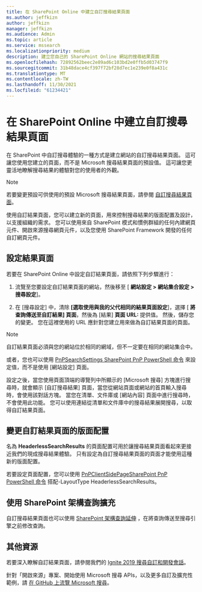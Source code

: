 ```yaml
---
title: 在 SharePoint Online 中建立自訂搜尋結果頁面
ms.author: jeffkizn
author: jeffkizn
manager: jeffkizn
ms.audience: Admin
ms.topic: article
ms.service: mssearch
ms.localizationpriority: medium
description: 建立您自己的 SharePoint Online 網站的搜尋結果頁面
ms.openlocfilehash: 72892562beec2e89ad6c103bd2e0ffb5d03747f9
ms.sourcegitcommit: 31b48dace4cf397f72bf28d7ec1e239e0f8a431c
ms.translationtype: MT
ms.contentlocale: zh-TW
ms.lasthandoff: 11/30/2021
ms.locfileid: "61234421"
---
```

# <a name="create-a-custom-search-results-page-in-sharepoint-online"></a>在 SharePoint Online 中建立自訂搜尋結果頁面

在 SharePoint 中自訂搜尋體驗的一種方式是建立網站的自訂搜尋結果頁面。 這可讓您使用您建立的頁面，而不是 Microsoft 搜尋結果頁面的預設值。 這可讓您更靈活地瞭解搜尋結果的體驗對您的使用者的外觀。

>[!NOTE]
> 若要變更預設可供使用的預設 Microsoft 搜尋結果頁面，請參閱 [自訂搜尋結果頁面](customize-search-page.md)。

使用自訂結果頁面，您可以建立新的頁面，用來控制搜尋結果的版面配置及設計，以支援組織的需求。 您可以使用來自 SharePoint 模式和慣例群組的任何內建網頁元件、開啟來源搜尋網頁元件，以及您使用 SharePoint Framework 開發的任何自訂網頁元件。

## <a name="configure-a-results-page"></a>設定結果頁面

若要在 SharePoint Online 中設定自訂結果頁面，請依照下列步驟進行：

1. 流覽至您要設定自訂結果頁面的網站，然後移至 [ **網站設定 > 網站集合設定 > 搜尋設定**]。

2. 在 [搜尋設定] 中，清除 **[選取使用與我的父代相同的結果頁面設定**]，選擇 [ **將查詢傳送至自訂結果] 頁面**，然後為 [結果] **頁面 URL:** 提供值。 然後，儲存您的變更。 您在這裡使用的 URL 應針對您建立用來做為自訂結果頁面的頁面。

>[!NOTE]
> 自訂結果頁面必須與您的網站位於相同的網域，但不一定要在相同的網站集合中。  

或者，您也可以使用 [PnPSearchSettings SharePoint PnP PowerShell 命令](/powershell/module/sharepoint-pnp/set-pnpsearchsettings?view=sharepoint-ps) 來設定值，而不是使用 [網站設定] 頁面。

設定之後，當您使用頁面頂端的導覽列中所顯示的 [Microsoft 搜尋] 方塊進行搜尋時，就會顯示 [自訂搜尋結果] 頁面，當您從網站頁面或網站的首頁輸入搜尋時，會使用該對話方塊。 當您在清單、文件庫或 [網站內容] 頁面中進行搜尋時，不會使用此功能。 您可以使用連結從清單和文件庫中的搜尋結果展開搜尋，以取得自訂結果頁面。

## <a name="change-the-layout-of-your-custom-results-page"></a>變更自訂結果頁面的版面配置

名為 **HeaderlessSearchResults** 的頁面配置可用於讓搜尋結果頁面看起來更接近我們的現成搜尋結果體驗。 只有設定為自訂搜尋結果頁面的頁面才能使用這種新的版面配置。

若要設定頁面配置，您可以使用 [PnPClientSidePageSharePoint PnP PowerShell 命令](/powershell/module/sharepoint-pnp/set-pnppage?view=sharepoint-ps) 搭配-LayoutType HeaderlessSearchResults。

## <a name="use-sharepoint-framework-query-extensions"></a>使用 SharePoint 架構查詢擴充

自訂搜尋結果頁面也可以使用 [SharePoint 架構查詢延伸](/sharepoint/dev/spfx/building-search-extensions) ，在將查詢傳送至搜尋引擎之前修改查詢。

## <a name="additional-resources"></a>其他資源

若要深入瞭解自訂結果頁面，請參閱我們的 [Ignite 2019 搜尋自訂和開發會話](https://myignite.techcommunity.microsoft.com/sessions/85238?source=sessions)。

針對「開啟來源」專案、開始使用 Microsoft 搜尋 APIs，以及更多自訂及擴充性範例，請 [在 GitHub 上流覽 Microsoft 搜尋](https://github.com/microsoft-search)。